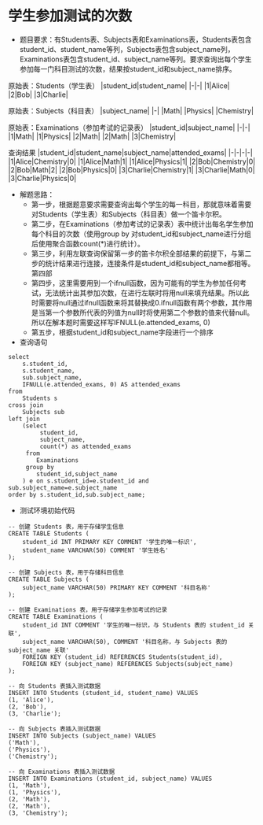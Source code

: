 # 学生参加测试的次数
* 题目要求：有Students表、Subjects表和Examinations表，Students表包含student_id、student_name等列，Subjects表包含subject_name列，Examinations表包含student_id、subject_name等列。要求查询出每个学生参加每一门科目测试的次数，结果按student_id和subject_name排序。

原始表：Students（学生表）
|student_id|student_name|
|-|-|
|1|Alice|
|2|Bob|
|3|Charlie|

原始表：Subjects（科目表）
|subject_name|
|-|
|Math|
|Physics|
|Chemistry|

原始表：Examinations（参加考试的记录表）
|student_id|subject_name|
|-|-|
|1|Math|
|1|Physics|
|2|Math|
|2|Math|
|3|Chemistry|

查询结果
|student_id|student_name|subject_name|attended_exams|
|-|-|-|-|
|1|Alice|Chemistry|0|
|1|Alice|Math|1|
|1|Alice|Physics|1|
|2|Bob|Chemistry|0|
|2|Bob|Math|2|
|2|Bob|Physics|0|
|3|Charlie|Chemistry|1|
|3|Charlie|Math|0|
|3|Charlie|Physics|0|

* 解题思路：
    * 第一步，根据题意要求需要查询出每个学生的每一科目，那就意味着需要对Students（学生表）和Subjects（科目表）做一个笛卡尔积。
    * 第二步，在Examinations（参加考试的记录表）表中统计出每名学生参加每个科目的次数（使用group by 对student_id和subject_name进行分组后使用聚合函数count(*)进行统计）。
    * 第三步，利用左联查询保留第一步的笛卡尔积全部结果的前提下，与第二步的统计结果进行连接，连接条件是student_id和subject_name都相等。第四部
    * 第四步，这里需要用到一个ifnull函数，因为可能有的学生为参加任何考试，无法统计出其参加次数，在进行左联时将用null来填充结果。所以此时需要将null通过ifnull函数来将其替换成0.ifnull函数有两个参数，其作用是当第一个参数所代表的列值为null时将使用第二个参数的值来代替null。所以在解本题时需要这样写IFNULL(e.attended_exams, 0)
    * 第五步，根据student_id和subject_name字段进行一个排序
* 查询语句
```
select 
    s.student_id,
    s.student_name,
    sub.subject_name,
    IFNULL(e.attended_exams, 0) AS attended_exams 
from 
    Students s 
cross join 
    Subjects sub 
left join 
    (select
         student_id,
         subject_name,
         count(*) as attended_exams
     from 
        Examinations 
     group by 
        student_id,subject_name
    ) e on s.student_id=e.student_id and sub.subject_name=e.subject_name 
order by s.student_id,sub.subject_name;
```


* 测试环境初始代码
```
-- 创建 Students 表，用于存储学生信息
CREATE TABLE Students (
    student_id INT PRIMARY KEY COMMENT '学生的唯一标识',
    student_name VARCHAR(50) COMMENT '学生姓名'
);
```
```
-- 创建 Subjects 表，用于存储科目信息
CREATE TABLE Subjects (
    subject_name VARCHAR(50) PRIMARY KEY COMMENT '科目名称'
);
```
```
-- 创建 Examinations 表，用于存储学生参加考试的记录
CREATE TABLE Examinations (
    student_id INT COMMENT '学生的唯一标识，与 Students 表的 student_id 关联',
    subject_name VARCHAR(50), COMMENT '科目名称，与 Subjects 表的 subject_name 关联'
    FOREIGN KEY (student_id) REFERENCES Students(student_id),
    FOREIGN KEY (subject_name) REFERENCES Subjects(subject_name)
);
```

```
-- 向 Students 表插入测试数据
INSERT INTO Students (student_id, student_name) VALUES
(1, 'Alice'),
(2, 'Bob'),
(3, 'Charlie');
```

```
-- 向 Subjects 表插入测试数据
INSERT INTO Subjects (subject_name) VALUES
('Math'),
('Physics'),
('Chemistry');
```

```
-- 向 Examinations 表插入测试数据
INSERT INTO Examinations (student_id, subject_name) VALUES
(1, 'Math'),
(1, 'Physics'),
(2, 'Math'),
(2, 'Math'),
(3, 'Chemistry');
```
